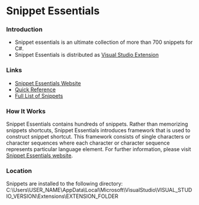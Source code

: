 # Snippet Essentials

### Introduction

* Snippet essentials is an ultimate collection of more than 700 snippets for C#.
* Snippet Essentials is distributed as [Visual Studio Extension](https://visualstudiogallery.msdn.microsoft.com/2758202e-f99a-4163-9a73-254e64917632)

### Links
* [Snippet Essentials Website](http://pihrt.net/SnippetEssentials)
* [Quick Reference](http://pihrt.net/SnippetEssentials/QuickReference)
* [Full List of Snippets](http://pihrt.net/SnippetEssentials/SnippetList)

### How It Works

Snippet Essentials contains hundreds of snippets. Rather than memorizing snippets shortcuts, Snippet Essentials introduces framework that is used to construct snippet shortcut. This framework consists of single characters or character sequences where each character or character sequence represents particular language element. For further information, please visit [Snippet Essentials website](http://pihrt.net/SnippetEssentials).

### Location

Snippets are installed to the following directory: 
C:\Users\USER_NAME\AppData\Local\Microsoft\VisualStudio\VISUAL_STUDIO_VERSION\Extensions\EXTENSION_FOLDER
